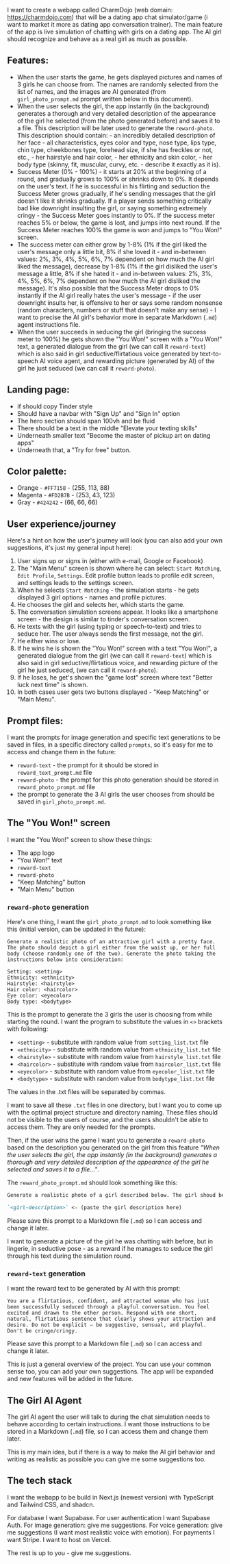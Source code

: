I want to create a webapp called CharmDojo (web domain: https://charmdojo.com) that will be a dating app chat simulator/game (i want to market it more as dating app conversation trainer). The main feature of the app is live simulation of chatting with girls on a dating app. The AI girl should recognize and behave as a real girl as much as possible.

## Features:
- When the user starts the game, he gets displayed pictures and names of 3 girls he can choose from. The names are randomly selected from the list of names, and the images are AI generated (from `girl_photo_prompt.md` prompt written below in this document). 
- When the user selects the girl, the app instantly (in the background) generates a thorough and very detailed description of the appearance of the girl he selected (from the photo generated before) and saves it to a file. This description will be later used to generate the `reward-photo`. This description should contain: 
	  - an incredibly detailed description of her face - all characteristics, eyes color and type, nose type, lips type, chin type, cheekbones type, forehead size, if she has freckles or not, etc.,
	  - her hairstyle and hair color,
	  - her ethnicity and skin color,
	  - her body type (skinny, fit, muscular, curvy, etc. - describe it exactly as it is).
- Success Meter (0% - 100%) - it starts at 20% at the beginning of a round, and gradually grows to 100% or shrinks down to 0%. It depends on the user's text. If he is successful in his flirting and seduction the Success Meter grows gradually, if he's sending messages that the girl doesn't like it shrinks gradually. If a player sends something critically bad like downright insulting the girl, or saying something extremely cringy - the Success Meter goes instantly to 0%. If the success meter reaches 5% or below, the game is lost, and jumps into next round. If the Success Meter reaches 100% the game is won and jumps to "You Won!" screen.
- The success meter can either grow by 1-8% (1% if the girl liked the user's message only a little bit, 8% if she loved it - and in-between values: 2%, 3%, 4%, 5%, 6%, 7% dependent on how much the AI girl liked the message), decrease by 1-8% (1% if the girl disliked the user's message a little, 8% if she hated it - and in-between values: 2%, 3%, 4%, 5%, 6%, 7% dependent on how much the AI girl disliked the message). It's also possible that the Success Meter drops to 0% instantly if the AI girl really hates the user's message - if the user downright insults her, is offensive to her or says some random nonsense (random characters, numbers or stuff that doesn't make any sense) - I want to precise the AI girl's behavior more in separate Markdown (`.md`) agent instructions file.
- When the user succeeds in seducing the girl (bringing the success meter to 100%) he gets shown the "You Won!" screen with a "You Won!" text, a generated dialogue from the girl (we can call it `reward-text`) which is also said in girl seductive/flirtatious voice generated by text-to-speech AI voice agent, and rewarding picture (generated by AI) of the girl he just seduced (we can call it `reward-photo`).

## Landing page:
- if should copy Tinder style 
- Should have a navbar with "Sign Up" and "Sign In" option
- The hero section should span 100vh and be fluid
- There should be a text in the middle "Elevate your texting skills"
- Underneath smaller text "Become the master of pickup art on dating apps"
- Underneath that, a "Try for free" button.

## Color palette:
- Orange - `#FF7158` - (255, 113, 88)
- Magenta - `#FD2B7B` - (253, 43, 123)
- Gray - `#424242` - (66, 66, 66)

## User experience/journey
Here's a hint on how the user's journey will look (you can also add your own suggestions, it's just my general input here):

1) User signs up or signs in (either with e-mail, Google or Facebook)
2) The "Main Menu" screen is shown where he can select: `Start Matching`, `Edit Profile`, `Settings`. Edit profile button leads to profile edit screen, and settings leads to the settings screen.
3) When he selects `Start Matching` - the simulation starts - he gets displayed 3 girl options - names and profile pictures.
4) He chooses the girl and selects her, which starts the game.
5) The conversation simulation screens appear. It looks like a smartphone screen - the design is similar to tinder's conversation screen. 
6) He texts with the girl (using typing or speech-to-text) and tries to seduce her. The user always sends the first message, not the girl.
7) He either wins or lose.
8) If he wins he is shown the "You Won!" screen with a text "You Won!", a generated dialogue from the girl (we can call it `reward-text`) which is also said in girl seductive/flirtatious voice, and rewarding picture of the girl he just seduced, (we can call it `reward-photo`).
9) If he loses, he get's shown the "game lost" screen where text "Better luck next time" is shown.
10) In both cases user gets two buttons displayed - "Keep Matching" or "Main Menu".

## Prompt files:
I want the prompts for image generation and specific text generations to be saved in files, in a specific directory called `prompts`, so it's easy for me to access and change them in the future:
- `reward-text` - the prompt for it should be stored in `reward_text_prompt.md` file
- `reward-photo` - the prompt for this photo generation should be stored in `reward_photo_prompt.md` file
- the prompt to generate the 3 AI girls the user chooses from should be saved in `girl_photo_prompt.md`.

## The "You Won!" screen
I want the "You Won!" screen to show these things:

- The app logo
- "You Won!" text
- `reward-text`
- `reward-photo`
- "Keep Matching" button
- "Main Menu" button

### `reward-photo` generation
Here's one thing, I want the `girl_photo_prompt.md` to look something like this (initial version, can be updated in the future):

```
Generate a realistic photo of an attractive girl with a pretty face. The photo should depict a girl either from the waist up, or her full body (choose randomly one of the two). Generate the photo taking the instructions below into consideration:

Setting: <setting>
Ethnicity: <ethnicity>
Hairstyle: <hairstyle>
Hair color: <haircolor>
Eye color: <eyecolor>
Body type: <bodytype>
```
This is the prompt to generate the 3 girls the user is choosing from while starting the round.
I want the program to substitute the values in `<>` brackets with following:

- `<setting>` - substitute with random value from `setting_list.txt` file
- `<ethnicity>` - substitute with random value from `ethnicity_list.txt` file
- `<hairstyle>` - substitute with random value from `hairstyle_list.txt` file
- `<haircolor>` - substitute with random value from `haircolor_list.txt` file
- `<eyecolor>` - substitute with random value from `eyecolor_list.txt` file
- `<bodytype>` - substitute with random value from `bodytype_list.txt` file

The values in the .txt files will be separated by commas.

I want to save all these `.txt` files in one directory, but I want you to come up with the optimal project structure and directory naming. These files should not be visible to the users of course, and the users shouldn't be able to access them. They are only needed for the prompts.

Then, if the user wins the game I want you to generate a `reward-photo` based on the description you generated on the girl from this feature *"When the user selects the girl, the app instantly (in the background) generates a thorough and very detailed description of the appearance of the girl he selected and saves it to a file..."*. 

The `reward_photo_prompt.md` should look something like this:

```markdown
Generate a realistic photo of a girl described below. The girl shoud be in a flirtatious, seductive pose. She should be dressed in lingerie and looking seductively in the camera. I want the photo SFW (Safe For Watch) and compliant with the rules. No nudity.

`<girl-description>` <- (paste the girl description here)
```

Please save this prompt to a Markdown file (`.md`) so I can access and change it later.

I want to generate a picture of the girl he was chatting with before, but in lingerie, in seductive pose - as a reward if he manages to seduce the girl through his text during the simulation round.

### `reward-text` generation
I want the reward text to be generated by AI with this prompt:

```
You are a flirtatious, confident, and attracted woman who has just been successfully seduced through a playful conversation. You feel excited and drawn to the other person. Respond with one short, natural, flirtatious sentence that clearly shows your attraction and desire. Do not be explicit — be suggestive, sensual, and playful. Don't be cringe/cringy.
```

Please save this prompt to a Markdown file (`.md`) so I can access and change it later.

This is just a general overview of the project. You can use your common sense too, you can add your own suggestions. The app will be expanded and new features will be added in the future. 

## The Girl AI Agent
The girl AI agent the user will talk to during the chat simulation needs to behave according to certain instructions. I want those instructions to be stored in a Markdown (`.md`) file, so I can access them and change them later.

This is my main idea, but if there is a way to make the AI girl behavior and writing as realistic as possible you can give me some suggestions too.

## The tech stack
I want the webapp to be build in Next.js (newest version) with TypeScript and Tailwind CSS, and shadcn. 

For database I want Supabase.
For user authentication I want Supabase Auth.
For image generation: give me suggestions.
For voice generation: give me suggestions (I want most realistic voice with emotion).
For payments I want Stripe.
I want to host on Vercel.

The rest is up to you - give me suggestions.
